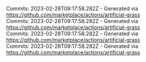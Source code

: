 Commits: 2023-02-28T09:17:58.282Z - Generated via https://github.com/marketplace/actions/artificial-grass
<br>
Commits: 2023-02-28T09:17:58.282Z - Generated via https://github.com/marketplace/actions/artificial-grass
<br>
Commits: 2023-02-28T09:17:58.282Z - Generated via https://github.com/marketplace/actions/artificial-grass
<br>
Commits: 2023-02-28T09:17:58.282Z - Generated via https://github.com/marketplace/actions/artificial-grass
<br>
